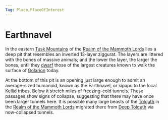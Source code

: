 ```yaml
---
Tag: Place,PlaceOfInterest
---
```

# Earthnavel
In the eastern [Tusk Mountains](../Geographical-Features/Tusk-Mountains.md) of the [Realm of the Mammoth Lords](../Realm-of-the-Mammoth-Lords.md) lies a deep pit that resembles an inverted 13-layer ziggurat. The layers are littered with the bones of massive animals; and the lower the layer, the larger the bones, until they [dwarf](../../Notions/Races/Dwarf.md) those of the largest creatures known to walk the surface of [Golarion](../Golarion.md) today.

At the bottom of this pit is an opening just large enough to admit an average-sized humanoid, known as the Earthnavel, or sipapu to the local [Kellid](../../Notions/Kellid.md) tribes. Below it stretch miles of freezing-cold tunnels. These passages show signs of collapse, suggesting that there may have once been larger tunnels here. It is possible many large beasts of the [Tolguth](../Settlements/Tolguth.md) in the [Realm of the Mammoth Lords](../Realm-of-the-Mammoth-Lords.md) migrated there from [Deep Tolguth](../Deep-Tolguth.md) via now-collapsed tunnels.